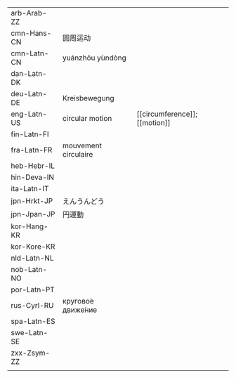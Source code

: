 | | | |
|-|-|-|
| arb-Arab-ZZ |  |  |
| cmn-Hans-CN | 圆周运动 |  |
| cmn-Latn-CN | yuánzhōu yùndòng |  |
| dan-Latn-DK |  |  |
| deu-Latn-DE | Kreisbewegung |  |
| eng-Latn-US | circular motion | [[circumference]]; [[motion]] |
| fin-Latn-FI |  |  |
| fra-Latn-FR | mouvement circulaire |  |
| heb-Hebr-IL |  |  |
| hin-Deva-IN |  |  |
| ita-Latn-IT |  |  |
| jpn-Hrkt-JP | えんうんどう |  |
| jpn-Jpan-JP | 円運動 |  |
| kor-Hang-KR |  |  |
| kor-Kore-KR |  |  |
| nld-Latn-NL |  |  |
| nob-Latn-NO |  |  |
| por-Latn-PT |  |  |
| rus-Cyrl-RU | кругово́е движе́ние |  |
| spa-Latn-ES |  |  |
| swe-Latn-SE |  |  |
| zxx-Zsym-ZZ |  |  |
|  |  |  |
